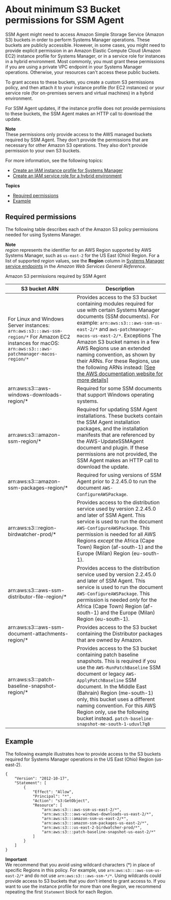 # About minimum S3 Bucket permissions for SSM Agent<a name="ssm-agent-minimum-s3-permissions"></a>

SSM Agent might need to access Amazon Simple Storage Service \(Amazon S3\) buckets in order to perform Systems Manager operations\. These buckets are publicly accessible\. However, in some cases, you might need to provide explicit permission in an Amazon Elastic Compute Cloud \(Amazon EC2\) instance profile for Systems Manager, or in a service role for instances in a hybrid environment\. Most commonly, you must grant these permissions if you are using a private VPC endpoint in your Systems Manager operations\. Otherwise, your resources can't access these public buckets\.

To grant access to these buckets, you create a custom S3 permissions policy, and then attach it to your instance profile \(for EC2 instances\) or your service role \(for on\-premises servers and virtual machines\) in a hybrid environment\.

For SSM Agent updates, if the instance profile does not provide permissions to these buckets, the SSM Agent makes an HTTP call to download the update\.

**Note**  
These permissions only provide access to the AWS managed buckets required by SSM Agent\. They don't provide the permissions that are necessary for other Amazon S3 operations\. They also don't provide permission to your own S3 buckets\. 

For more information, see the following topics: 
+ [Create an IAM instance profile for Systems Manager](setup-instance-profile.md)
+ [Create an IAM service role for a hybrid environment](sysman-service-role.md)

**Topics**
+ [Required permissions](#ssm-agent-minimum-s3-permissions-required)
+ [Example](#ssm-agent-minimum-s3-permissions-example)

## Required permissions<a name="ssm-agent-minimum-s3-permissions-required"></a>

The following table describes each of the Amazon S3 policy permissions needed for using Systems Manager\.

**Note**  
*region* represents the identifier for an AWS Region supported by AWS Systems Manager, such as `us-east-2` for the US East \(Ohio\) Region\. For a list of supported *region* values, see the **Region** column in [Systems Manager service endpoints](https://docs.aws.amazon.com/general/latest/gr/ssm.html#ssm_region) in the *Amazon Web Services General Reference*\.

Amazon S3 permissions required by SSM Agent


| S3 bucket ARN | Description | 
| --- | --- | 
|  For Linux and Windows Server instances: `arn:aws:s3:::aws-ssm-region/*` For Amazon EC2 instances for macOS: `arn:aws:s3:::aws-patchmanager-macos-region/*`  |  Provides access to the S3 bucket containing modules required for use with certain Systems Manager documents \(SSM documents\)\. For example: `arn:aws:s3:::aws-ssm-us-east-2/*` and `aws-patchmanager-macos-us-east-2/*`\.  Exceptions The Amazon S3 bucket names in a few AWS Regions use an extended naming convention, as shown by their ARNs\. For these Regions, use the following ARNs instead:  [\[See the AWS documentation website for more details\]](http://docs.aws.amazon.com/systems-manager/latest/userguide/ssm-agent-minimum-s3-permissions.html)  | 
| arn:aws:s3:::aws\-windows\-downloads\-region/\* |  Required for some SSM documents that support Windows operating systems\.  | 
| arn:aws:s3:::amazon\-ssm\-region/\* | Required for updating SSM Agent installations\. These buckets contain the SSM Agent installation packages, and the installation manifests that are referenced by the AWS\-UpdateSSMAgent document and plugin\. If these permissions are not provided, the SSM Agent makes an HTTP call to download the update\.  | 
| arn:aws:s3:::amazon\-ssm\-packages\-region/\* |  Required for using versions of SSM Agent prior to 2\.2\.45\.0 to run the document `AWS-ConfigureAWSPackage`\.  | 
| arn:aws:s3:::region\-birdwatcher\-prod/\* |  Provides access to the distribution service used by version 2\.2\.45\.0 and later of SSM Agent\. This service is used to run the document `AWS-ConfigureAWSPackage`\.  This permission is needed for all AWS Regions *except* the Africa \(Cape Town\) Region \(af\-south\-1\) and the Europe \(Milan\) Region \(eu\-south\-1\)\.  | 
| arn:aws:s3:::aws\-ssm\-distributor\-file\-region/\* |  Provides access to the distribution service used by version 2\.2\.45\.0 and later of SSM Agent\. This service is used to run the document `AWS-ConfigureAWSPackage`\.  This permission is needed *only* for the Africa \(Cape Town\) Region \(af\-south\-1\) and the Europe \(Milan\) Region \(eu\-south\-1\)\.  | 
| arn:aws:s3:::aws\-ssm\-document\-attachments\-region/\* |  Provides access to the S3 bucket containing the Distributor packages that are owned by Amazon\.  | 
| arn:aws:s3:::patch\-baseline\-snapshot\-region/\* |  Provides access to the S3 bucket containing patch baseline snapshots\. This is required if you use the `AWS-RunPatchBaseline` SSM document or legacy `AWS-ApplyPatchBaseline` SSM document\.  In the Middle East \(Bahrain\) Region \(me\-south\-1\) only, this bucket uses a different naming convention\. For this AWS Region only, use the following bucket instead\.   `patch-baseline-snapshot-me-south-1-uduvl7q8`     | 

## Example<a name="ssm-agent-minimum-s3-permissions-example"></a>

The following example illustrates how to provide access to the S3 buckets required for Systems Manager operations in the US East \(Ohio\) Region \(us\-east\-2\)\.

```
{
    "Version": "2012-10-17",
    "Statement": [
        {
            "Effect": "Allow",
            "Principal": "*",
            "Action": "s3:GetObject",
            "Resource": [
                "arn:aws:s3:::aws-ssm-us-east-2/*",
                "arn:aws:s3:::aws-windows-downloads-us-east-2/*",
                "arn:aws:s3:::amazon-ssm-us-east-2/*",
                "arn:aws:s3:::amazon-ssm-packages-us-east-2/*",
                "arn:aws:s3:::us-east-2-birdwatcher-prod/*",
                "arn:aws:s3:::patch-baseline-snapshot-us-east-2/*"
            ]
        }
    ]
}
```

**Important**  
We recommend that you avoid using wildcard characters \(\*\) in place of specific Regions in this policy\. For example, use `arn:aws:s3:::aws-ssm-us-east-2/*` and do not use `arn:aws:s3:::aws-ssm-*/*`\. Using wildcards could provide access to S3 buckets that you don’t intend to grant access to\. If you want to use the instance profile for more than one Region, we recommend repeating the first `Statement` block for each Region\.
